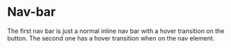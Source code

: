 # Nav-bar
The first nav bar is just a normal inline nav bar with a hover transition on the button. The second one has a hover transition when on the nav element.
